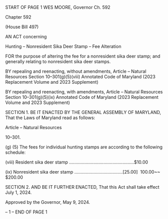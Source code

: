 START OF PAGE 1
WES MOORE, Governor Ch. 592

Chapter 592

(House Bill 497)

AN ACT concerning

Hunting – Nonresident Sika Deer Stamp – Fee Alteration

FOR the purpose of altering the fee for a nonresident sika deer stamp; and generally
relating to nonresident sika deer stamps.

BY repealing and reenacting, without amendments,
Article – Natural Resources
Section 10–301(g)(5)(viii)
Annotated Code of Maryland
(2023 Replacement Volume and 2023 Supplement)

BY repealing and reenacting, with amendments,
Article – Natural Resources
Section 10–301(g)(5)(ix)
Annotated Code of Maryland
(2023 Replacement Volume and 2023 Supplement)

SECTION 1. BE IT ENACTED BY THE GENERAL ASSEMBLY OF MARYLAND,
That the Laws of Maryland read as follows:

Article – Natural Resources

10–301.

(g) (5) The fees for individual hunting stamps are according to the following
schedule:

(viii) Resident sika deer stamp ...................................................$10.00

(ix) Nonresident sika deer stamp ......................................[$25.00]
~~$100.00~~ $200.00

SECTION 2. AND BE IT FURTHER ENACTED, That this Act shall take effect July
1, 2024.

Approved by the Governor, May 9, 2024.

– 1 –
END OF PAGE 1